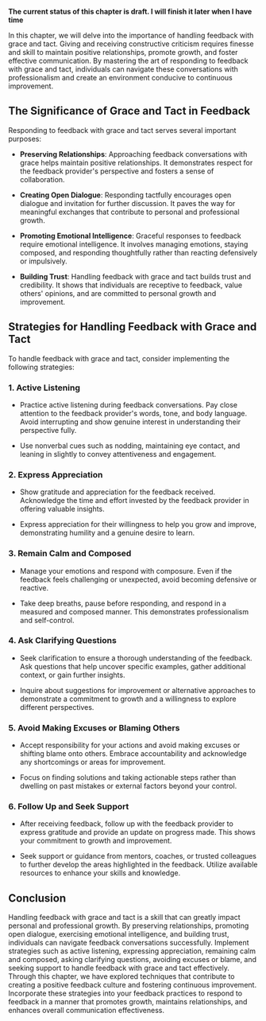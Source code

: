 **The current status of this chapter is draft. I will finish it later when I have time**

In this chapter, we will delve into the importance of handling feedback with grace and tact. Giving and receiving constructive criticism requires finesse and skill to maintain positive relationships, promote growth, and foster effective communication. By mastering the art of responding to feedback with grace and tact, individuals can navigate these conversations with professionalism and create an environment conducive to continuous improvement.

The Significance of Grace and Tact in Feedback
----------------------------------------------

Responding to feedback with grace and tact serves several important purposes:

* **Preserving Relationships**: Approaching feedback conversations with grace helps maintain positive relationships. It demonstrates respect for the feedback provider's perspective and fosters a sense of collaboration.

* **Creating Open Dialogue**: Responding tactfully encourages open dialogue and invitation for further discussion. It paves the way for meaningful exchanges that contribute to personal and professional growth.

* **Promoting Emotional Intelligence**: Graceful responses to feedback require emotional intelligence. It involves managing emotions, staying composed, and responding thoughtfully rather than reacting defensively or impulsively.

* **Building Trust**: Handling feedback with grace and tact builds trust and credibility. It shows that individuals are receptive to feedback, value others' opinions, and are committed to personal growth and improvement.

Strategies for Handling Feedback with Grace and Tact
----------------------------------------------------

To handle feedback with grace and tact, consider implementing the following strategies:

### 1. **Active Listening**

* Practice active listening during feedback conversations. Pay close attention to the feedback provider's words, tone, and body language. Avoid interrupting and show genuine interest in understanding their perspective fully.

* Use nonverbal cues such as nodding, maintaining eye contact, and leaning in slightly to convey attentiveness and engagement.

### 2. **Express Appreciation**

* Show gratitude and appreciation for the feedback received. Acknowledge the time and effort invested by the feedback provider in offering valuable insights.

* Express appreciation for their willingness to help you grow and improve, demonstrating humility and a genuine desire to learn.

### 3. **Remain Calm and Composed**

* Manage your emotions and respond with composure. Even if the feedback feels challenging or unexpected, avoid becoming defensive or reactive.

* Take deep breaths, pause before responding, and respond in a measured and composed manner. This demonstrates professionalism and self-control.

### 4. **Ask Clarifying Questions**

* Seek clarification to ensure a thorough understanding of the feedback. Ask questions that help uncover specific examples, gather additional context, or gain further insights.

* Inquire about suggestions for improvement or alternative approaches to demonstrate a commitment to growth and a willingness to explore different perspectives.

### 5. **Avoid Making Excuses or Blaming Others**

* Accept responsibility for your actions and avoid making excuses or shifting blame onto others. Embrace accountability and acknowledge any shortcomings or areas for improvement.

* Focus on finding solutions and taking actionable steps rather than dwelling on past mistakes or external factors beyond your control.

### 6. **Follow Up and Seek Support**

* After receiving feedback, follow up with the feedback provider to express gratitude and provide an update on progress made. This shows your commitment to growth and improvement.

* Seek support or guidance from mentors, coaches, or trusted colleagues to further develop the areas highlighted in the feedback. Utilize available resources to enhance your skills and knowledge.

Conclusion
----------

Handling feedback with grace and tact is a skill that can greatly impact personal and professional growth. By preserving relationships, promoting open dialogue, exercising emotional intelligence, and building trust, individuals can navigate feedback conversations successfully. Implement strategies such as active listening, expressing appreciation, remaining calm and composed, asking clarifying questions, avoiding excuses or blame, and seeking support to handle feedback with grace and tact effectively. Through this chapter, we have explored techniques that contribute to creating a positive feedback culture and fostering continuous improvement. Incorporate these strategies into your feedback practices to respond to feedback in a manner that promotes growth, maintains relationships, and enhances overall communication effectiveness.
